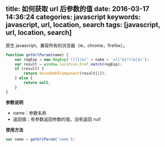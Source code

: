 title: 如何获取 url 后参数的值
date: 2016-03-17 14:36:24
categories: javascript
keywords: javascript, url, location, search
tags: [javascript, url, location, search]
---

原生 javascript，兼容所有的浏览器（ie，chrome，firefox）。
<!--more-->

``` javascript
function getUrlParam(name) {
    var regExp = new RegExp('([?]|&)' + name + '=([^&]*)(&|$)');
    var result = window.location.href.match(regExp);
    if (result) {
        return decodeURIComponent(result[2]);
    } else {
        return null;
    }
}
```

**参数说明**

- name：参数名称
- 返回值：有参数返回参数的值，没有返回 null

**使用方法**

``` javascript
var name = getUrlParam('name');
```